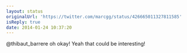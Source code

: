 ```yaml
---
layout: status
originalUrl: 'https://twitter.com/marcgg/status/426665011327811585'
isReply: true
date: 2014-01-24 10:37:20
---
```


@thibaut_barrere oh okay! Yeah that could be interesting!

